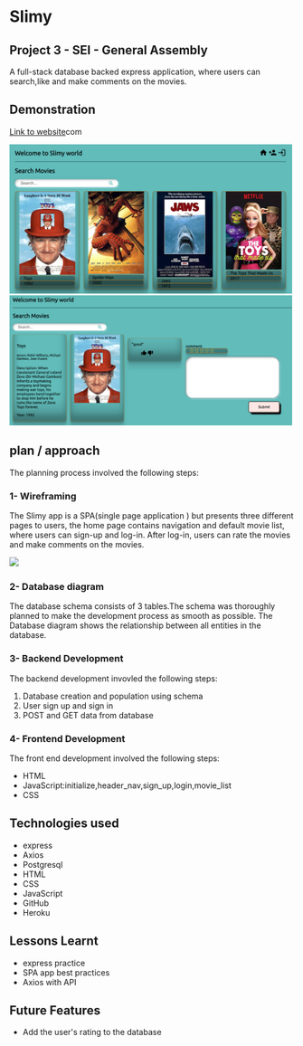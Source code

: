 # Slimy

## Project 3 - SEI - General Assembly

A full-stack database backed express application, where users can search,like and make comments on the movies.

## Demonstration

<a href="https://arcane-fjord-68442.herokuapp.com/">Link to website</a>com

<p><img src="/demo/homepage.png" width='500px' style="text-align:center;"><img src="/demo/comments.png" width='500px' style="text-align:center;"></p>

## plan / approach

The planning process involved the following steps:

### 1- Wireframing

The Slimy app is a SPA(single page application ) but presents three different pages to users, the home page contains navigation and default movie list, where users can sign-up and log-in. After log-in, users can rate the movies and make comments on the movies.

<p><img src="/demo/tables.png" width='500px' style="text-align:center;"></p>

### 2- Database diagram

The database schema consists of 3 tables.The schema was thoroughly planned to make the development process as smooth as possible. The Database diagram shows the relationship between all entities in the database.

### 3- Backend Development

The backend development invovled the following steps:

<ol>
    <li>Database creation and population using schema </li>
    <li>User sign up and sign in</li>
    <li>POST and GET data from database</li>
</ol>

### 4- Frontend Development

The front end development involved the following steps:

<ul>
    <li>HTML</li>
    <li>JavaScript:initialize,header_nav,sign_up,login,movie_list</li>
    <li>CSS</li>
</ul>

## Technologies used

<ul>
    <li>express</li>
    <li>Axios</li>
    <li>Postgresql</li>
    <li>HTML</li>
    <li>CSS</li>
    <li>JavaScript</li>
    <li>GitHub</li>
    <li>Heroku</li>
</ul>

## Lessons Learnt

<ul>
    <li>express practice</li>
    <li>SPA app best practices</li>
    <li>Axios with API</li>
</ul>

## Future Features

<ul>
    <li>Add the user's rating to the database</li>   
</ul>
